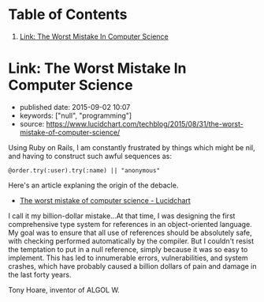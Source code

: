 
# Table of Contents

1.  [Link: The Worst Mistake In Computer Science](#link-the-worst-mistake-in-computer-science)


<a id="link-the-worst-mistake-in-computer-science"></a>

# Link: The Worst Mistake In Computer Science

-   published date: 2015-09-02 10:07
-   keywords: ["null", "programming"]
-   source: <https://www.lucidchart.com/techblog/2015/08/31/the-worst-mistake-of-computer-science/>

Using Ruby on Rails, I am constantly frustrated by things which might be nil, and having to construct such awful sequences as:

    @order.try(:user).try(:name) || "anonymous"

Here's an article explaning the origin of the debacle.

-   [The worst mistake of computer science - Lucidchart](https://www.lucidchart.com/techblog/2015/08/31/the-worst-mistake-of-computer-science/)

<div class="HTML">
<blockquote>

</div>

I call it my billion-dollar mistake&#x2026;At that time, I was designing the first comprehensive type system for references in an object-oriented language. My goal was to ensure that all use of references should be absolutely safe, with checking performed automatically by the compiler. But I couldn't resist the temptation to put in a null reference, simply because it was so easy to implement. This has led to innumerable errors, vulnerabilities, and system crashes, which have probably caused a billion dollars of pain and damage in the last forty years.

<div class="HTML">
<footer>

</div>

Tony Hoare, inventor of ALGOL W.

<div class="HTML">
</footer>

</div>

<div class="HTML">
</blockquote>

</div>

